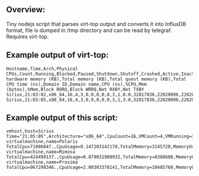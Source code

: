 ## **Overview**:

Tiny nodejs script that parses virt-top output and converts it into InfluxDB format, file is dumped in /tmp directory and can be read by telegraf. Requires virt-top.

## **Example output of virt-top**:
```
Hostname,Time,Arch,Physical CPUs,Count,Running,Blocked,Paused,Shutdown,Shutoff,Crashed,Active,Inactive,%CPU,Total hardware memory (KB),Total memory (KB),Total guest memory (KB),Total CPU time (ns),Domain ID,Domain name,CPU (ns),%CPU,Mem (bytes),%Mem,Block RDRQ,Block WRRQ,Net RXBY,Net TXBY
Sirius,21:03:02,x86_64,16,4,3,0,0,0,0,0,3,1,0.0,32817036,22020096,22020096,0,1,Polaris,0.,0.,0,0,,,,,2,Mimosa,0.,0.,0,0,,,,,3,Proxima,0.,0.,0,0,,,,
Sirius,21:03:05,x86_64,16,4,3,0,0,0,0,0,3,1,3.0,32817036,22020096,22020096,1438745971,1,Polaris,96054875.,0.198921324126,3145728,9,0,0,606,889,2,Mimosa,421128343.,0.872120312648,8388608,25,0,0,1140,0,3,Proxima,921562753.,1.90847661914,10485760,31,0,2,1140,0
```

## **Example output of this script**:
```
vmhost,host=Sirius Time="21:05:05",Architecture="x86_64",CpuCount=16,VMCount=4,VMRunning=3,VMBlocked=0,VMPaused=0,VMShuttingDown=0,VMShutOff=0,VMCrashed=0,VMActvive=3,VMInactive=1,CpuUse=3.0,RamHardwareTotal=32817036,RamTotal=22020096,RamGuestTotal=22020096,CpuTimeTotal=1462884330
virtualmachine,name=Polaris TotalCpu=71086847.,CpuUsage=0.147203142178,TotalMemory=3145728,MemoryUsage=9,BlockRDRQ=0,BlockWRRQ=0,NetRXBY=5742,NetTXBY=1239
virtualmachine,name=Mimosa TotalCpu=424499137.,CpuUsage=0.879031908932,TotalMemory=8388608,MemoryUsage=25,BlockRDRQ=0,BlockWRRQ=0,NetRXBY=5978,NetTXBY=112
virtualmachine,name=Proxima TotalCpu=967298346.,CpuUsage=2.00303378141,TotalMemory=10485760,MemoryUsage=31,BlockRDRQ=0,BlockWRRQ=0,NetRXBY=6161,NetTXBY=126
```
